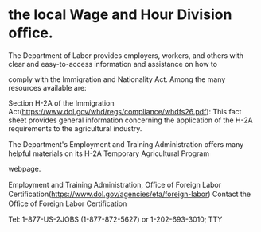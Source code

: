 # the local Wage and Hour Division oﬃce.

The Department of Labor provides employers, workers, and others with clear and easy-to-access information and assistance on how to

comply with the Immigration and Nationality Act. Among the many resources available are:

Section H-2A of the Immigration Act(https://www.dol.gov/whd/regs/compliance/whdfs26.pdf): This fact sheet provides general information concerning the application of the H-2A requirements to the agricultural industry.

The Department's Employment and Training Administration oﬀers many helpful materials on its H-2A Temporary Agricultural Program

webpage.

Employment and Training Administration, Oﬃce of Foreign Labor Certiﬁcation(https://www.dol.gov/agencies/eta/foreign-labor) Contact the Oﬃce of Foreign Labor Certiﬁcation

Tel: 1-877-US-2JOBS (1-877-872-5627) or 1-202-693-3010; TTY